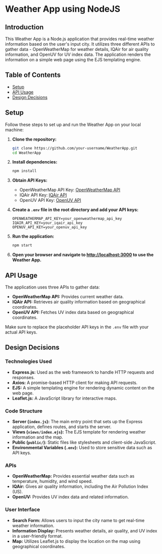 # Weather App using NodeJS

## Introduction
This Weather App is a Node.js application that provides real-time weather information based on the user's input city. It utilizes three different APIs to gather data - OpenWeatherMap for weather details, IQAir for air quality information, and OpenUV for UV index data. The application renders the information on a simple web page using the EJS templating engine.

## Table of Contents
- [Setup](#setup)
- [API Usage](#api-usage)
- [Design Decisions](#design-decisions)

## Setup
Follow these steps to set up and run the Weather App on your local machine:

1. **Clone the repository:**
    ```bash
    git clone https://github.com/your-username/WeatherApp.git
    cd WeatherApp
    ```

2. **Install dependencies:**
    ```bash
    npm install
    ```

3. **Obtain API Keys:**
    - OpenWeatherMap API Key: [OpenWeatherMap API](https://openweathermap.org/appid)
    - IQAir API Key: [IQAir API](https://www.iqair.com/air-quality-api)
    - OpenUV API Key: [OpenUV API](https://www.openuv.io/)

4. **Create a `.env` file in the root directory and add your API keys:**
    ```env
    OPENWEATHERMAP_API_KEY=your_openweathermap_api_key
    IQAIR_API_KEY=your_iqair_api_key
    OPENUV_API_KEY=your_openuv_api_key
    ```

5. **Run the application:**
    ```bash
    npm start
    ```

6. **Open your browser and navigate to [http://localhost:3000](http://localhost:3000) to use the Weather App.**

## API Usage
The application uses three APIs to gather data:

- **OpenWeatherMap API:** Provides current weather data.
- **IQAir API:** Retrieves air quality information based on geographical coordinates.
- **OpenUV API:** Fetches UV index data based on geographical coordinates.

Make sure to replace the placeholder API keys in the `.env` file with your actual API keys.

## Design Decisions
### Technologies Used
- **Express.js:** Used as the web framework to handle HTTP requests and responses.
- **Axios:** A promise-based HTTP client for making API requests.
- **EJS:** A simple templating engine for rendering dynamic content on the web page.
- **Leaflet.js:** A JavaScript library for interactive maps.

### Code Structure
- **Server (`index.js`):** The main entry point that sets up the Express application, defines routes, and starts the server.
- **Views (`views/index.ejs`):** The EJS template for rendering weather information and the map.
- **Public (`public/`):** Static files like stylesheets and client-side JavaScript.
- **Environmental Variables (`.env`):** Used to store sensitive data such as API keys.

### APIs
- **OpenWeatherMap:** Provides essential weather data such as temperature, humidity, and wind speed.
- **IQAir:** Gives air quality information, including the Air Pollution Index (US).
- **OpenUV:** Provides UV index data and related information.

### User Interface
- **Search Form:** Allows users to input the city name to get real-time weather information.
- **Information Display:** Presents weather details, air quality, and UV index in a user-friendly format.
- **Map:** Utilizes Leaflet.js to display the location on the map using geographical coordinates.
